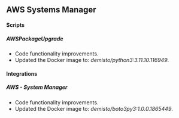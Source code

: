 ## AWS Systems Manager

#### Scripts

##### AWSPackageUpgrade

- Code functionality improvements.
- Updated the Docker image to: *demisto/python3:3.11.10.116949*.

#### Integrations

##### AWS - System Manager

- Code functionality improvements.
- Updated the Docker image to: *demisto/boto3py3:1.0.0.1865449*.
